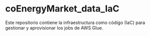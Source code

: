 # coEnergyMarket_data_IaC
Este repositorio contiene la infraestructura como código (IaC) para gestionar y aprovisionar los jobs de AWS Glue.
